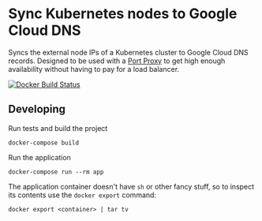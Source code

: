 
# Sync Kubernetes nodes to Google Cloud DNS

Syncs the external node IPs of a Kubernetes cluster to Google Cloud DNS records. 
Designed to be used with a [Port Proxy](https://git.k8s.io/contrib/for-demos/proxy-to-service)
to get high enough availability without having to pay for a load balancer.  

[![Docker Build Status](https://img.shields.io/docker/build/luontola/sync-k8s-nodes-to-gcp-dns.svg)](https://hub.docker.com/r/luontola/sync-k8s-nodes-to-gcp-dns/)


## Developing

Run tests and build the project

    docker-compose build

Run the application

    docker-compose run --rm app

The application container doesn't have `sh` or other fancy stuff,
so to inspect its contents use the `docker export` command:

    docker export <container> | tar tv
